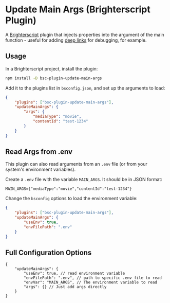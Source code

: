# Update Main Args (Brighterscript Plugin)

A [Brighterscript](https://github.com/rokucommunity/brighterscript) plugin that injects properties into the argument of the main function - useful for adding [deep links](https://developer.roku.com/en-ca/docs/developer-program/discovery/implementing-deep-linking.md) for debugging, for example.

## Usage

In a Brighterscript project, install the plugin:

```sh
npm install -D bsc-plugin-update-main-args
```

Add it to the plugins list in `bsconfig.json`, and set up the arguments to load:

```json
{
    "plugins": ["bsc-plugin-update-main-args"],
    "updateMainArgs": {
        "args": {
            "mediaType": "movie",
            "contentId": "test-1234"
        }
    }
}
```

## Read Args from .env

This plugin can also read arguments from an `.env` file (or from your system's environment variables).

Create a `.env` file with the variable `MAIN_ARGS`. It should be in JSON format:

```env
MAIN_ARGS={"mediaType":"movie","contentId":"test-1234"}
```

Change the `bsconfig` options to load the environment variable:

```json
{
    "plugins": ["bsc-plugin-update-main-args"],
    "updateMainArgs": {
        "useEnv": true,
        "envFilePath": ".env"
    }
}
```

## Full Configuration Options

```jsonc
{
    "updateMainArgs": {
        "useEnv": true, // read environment variable
        "envFilePath": ".env", // path to specific .env file to read
        "envVar": "MAIN_ARGS", // The environment variable to read
        "args": {} // Just add args directly
    }
}
```
